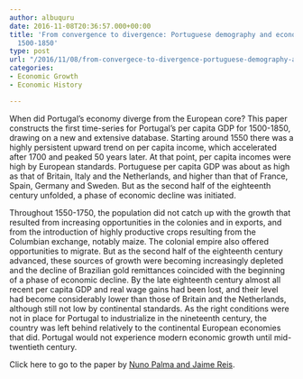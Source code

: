 ```yaml
---
author: albuquru
date: 2016-11-08T20:36:57.000+00:00
title: 'From convergence to divergence: Portuguese demography and economic growth,
  1500-1850'
type: post
url: "/2016/11/08/from-convergece-to-divergence-portuguese-demography-and-economic-growth-1500-1850/"
categories:
- Economic Growth
- Economic History

---
```

When did Portugal’s economy diverge from the European core? This paper constructs the first time-series for Portugal’s per capita GDP for 1500-1850, drawing on a new and extensive database. Starting around 1550 there was a highly persistent upward trend on per capita income, which accelerated after 1700 and peaked 50 years later. At that point, per capita incomes were high by European standards. Portuguese per capita GDP was about as high as that of Britain, Italy and the Netherlands, and higher than that of France, Spain, Germany and Sweden. But as the second half of the eighteenth century unfolded, a phase of economic decline was initiated.

Throughout 1550-1750, the population did not catch up with the growth that resulted from increasing opportunities in the colonies and in exports, and from the introduction of highly productive crops resulting from the Columbian exchange, notably maize. The colonial empire also offered opportunities to migrate. But as the second half of the eighteenth century advanced, these sources of growth were becoming increasingly depleted and the decline of Brazilian gold remittances coincided with the beginning of a phase of economic decline. By the late eighteenth century almost all recent per capita GDP and real wage gains had been lost, and their level had become considerably lower than those of Britain and the Netherlands, although still not low by continental standards. As the right conditions were not in place for Portugal to industrialize in the nineteenth century, the country was left behind relatively to the continental European economies that did. Portugal would not experience modern economic growth until mid-twentieth century.

Click here to go to the paper by [Nuno Palma and Jaime Reis](https://papers.ssrn.com/sol3/papers.cfm?abstract_id=2839971).